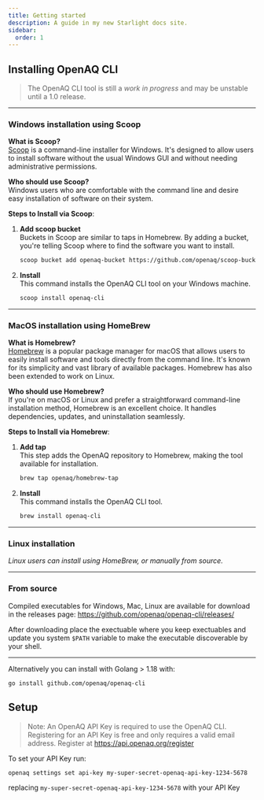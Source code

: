 ```yaml
---
title: Getting started
description: A guide in my new Starlight docs site.
sidebar:
  order: 1
---
```


## Installing OpenAQ CLI

> The OpenAQ CLI tool is still a *work in progress* and may be unstable until a 1.0 release. 

------
### Windows installation using Scoop
**What is Scoop?**  
[Scoop](https://scoop.sh/) is a command-line installer for Windows. It's designed to allow users to install software without the usual Windows GUI and without needing administrative permissions.

**Who should use Scoop?**  
Windows users who are comfortable with the command line and desire easy installation of software on their system.

**Steps to Install via Scoop**:

1. **Add scoop bucket**  
   Buckets in Scoop are similar to taps in Homebrew. By adding a bucket, you're telling Scoop where to find the software you want to install.

    ```bash
    scoop bucket add openaq-bucket https://github.com/openaq/scoop-bucket
    ```

2. **Install**  
   This command installs the OpenAQ CLI tool on your Windows machine.

    ```bash
    scoop install openaq-cli
    ```

---



### MacOS installation using HomeBrew

**What is Homebrew?**  
[Homebrew](https://brew.sh/) is a popular package manager for macOS that allows users to easily install software and tools directly from the command line. It's known for its simplicity and vast library of available packages. Homebrew has also been extended to work on Linux.

**Who should use Homebrew?**  
If you're on macOS or Linux and prefer a straightforward command-line installation method, Homebrew is an excellent choice. It handles dependencies, updates, and uninstallation seamlessly.

**Steps to Install via Homebrew**:

1. **Add tap**  
   This step adds the OpenAQ repository to Homebrew, making the tool available for installation.

    ```bash
    brew tap openaq/homebrew-tap
    ```

2. **Install**  
   This command installs the OpenAQ CLI tool.

    ```bash
    brew install openaq-cli
    ```

---


### Linux installation 
*Linux users can install using HomeBrew, or manually from source.*

------
### From source
Compiled executables for Windows, Mac, Linux are available for download in the releases page: 
https://github.com/openaq/openaq-cli/releases/

After downloading place the exectuable where you keep exectuables and update you system `$PATH` variable to make the executable discoverable by your shell.

---

Alternatively you can install with Golang > 1.18 with:

```
go install github.com/openaq/openaq-cli
```


## Setup

> Note: An OpenAQ API Key is required to use the OpenAQ CLI. Registering for an API Key is free and only requires a valid email address. Register at https://api.openaq.org/register


To set your API Key run: 

```sh
openaq settings set api-key my-super-secret-openaq-api-key-1234-5678
```

replacing `my-super-secret-openaq-api-key-1234-5678` with your API Key

